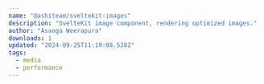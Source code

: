 ```yaml
---
name: "@ashiteam/sveltekit-images"
description: "SvelteKit image component, rendering optimized images."
author: "Asanga Weerapura"
downloads: 1
updated: "2024-09-25T11:19:08.528Z"
tags: 
  - media
  - performance
---
```

